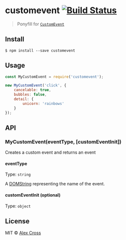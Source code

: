 # customevent [![Build Status](https://travis-ci.org/awcross/customevent.svg?branch=master)](https://travis-ci.org/awcross/customevent)

> Ponyfill for [`CustomEvent`](https://developer.mozilla.org/en-US/docs/Web/API/CustomEvent/CustomEvent)


## Install

```
$ npm install --save customevent
```


## Usage

```js
const MyCustomEvent = require('customevent');

new MyCustomEvent('click', {
	cancelable: true,
	bubbles: false,
	detail: {
		unicorn: 'rainbows'
	}
});
```


## API

### MyCustomEvent(eventType, [customEventInit])

Creates a custom event and returns an event

#### eventType

Type: `string`

A [DOMString](https://developer.mozilla.org/en-US/docs/Web/API/DOMString) representing the name of the event.

#### customEventInit (optional)

Type: `object`


## License

MIT © [Alex Cross](http://alexcross.io)
